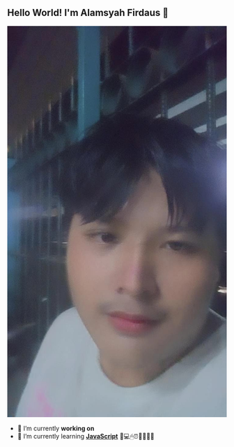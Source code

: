 ## Hello World! I'm Alamsyah Firdaus 👋

![Alamsyah Firdaus](img/WhatsApp%20Image%202025-10-24%20at%2016.43.21%20(1).jpeg)

<!--
**alamsyahfirdauss/alamsyahfirdauss** is a ✨ _special_ ✨ repository because its `README.md` (this file) appears on your GitHub profile.

Here are some ideas to get you started:

- 🔭 I’m currently working on ...
- 🌱 I’m currently learning ...
- 👯 I’m looking to collaborate on ...
- 🤔 I’m looking for help with ...
- 💬 Ask me about ...
- 📫 How to reach me: ...
- 😄 Pronouns: ...
- ⚡ Fun fact: ...
-->

- 🔭 I’m currently **working on**
- 🔭 I’m currently learning [**JavaScript**](https://Javascript.com)
🕌💻🖱⏰🏋️‍♀️🏃‍♂️
